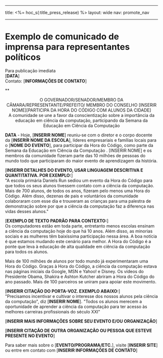 * * *

title: <%= hoc_s(:title_press_release) %> layout: wide nav: promote_nav

* * *

# Exemplo de comunicado de imprensa para representantes políticos

Para publicação imediata  
[**DATA**]  
Contato: [**INFORMAÇÕES DE CONTATO**]  
  


**

<center>
  O GOVERNADOR/SENADOR/MEMBRO DA CÂMARA/REPRESENTANTE/PREFEITO/ MEMBRO DO CONSELHO [INSERIR NOME][PARTICIPA DA HORA DO CÓDIGO COM ALUNOS DA CIDADE]</strong><br /> A comunidade se une a favor da conscientização sobre a importância da educação em ciência da computação, participando da Semana da Educação em Ciência da Computação
</center>

  
  
</p> 

**DATA** - Hoje, [**INSERIR NOME**] reuniu-se com o diretor e o corpo docente da [**INSERIR NOME DA ESCOLA**], líderes empresariais e famílias locais para o [**NOME DO EVENTO**], para participar da Hora do Código, como parte da Semana da Educação em Ciência da Computação . [INSERIR NOME] e os membros da comunidade fizeram parte das 10 milhões de pessoas do mundo todo que participaram do maior evento de aprendizagem da história.

[**INSERIR DETALHES DO EVENTO, USAR LINGUAGEM DESCRITIVA E QUANTITATIVA. POR EXEMPLO:**]  
"A escola primária Daniels Run sediou um evento da Hora do Código para que todos os seus alunos tivessem contato com a ciência da computação. Mais de 700 alunos, de todos os anos, fizeram pelo menos uma Hora do Código. Além disso, dezenas de pais e voluntários da comunidade colaboraram com esse dia e trouxeram as crianças para uma palestra de demonstração sobre por que a ciência da computação faz a diferença nas vidas desses alunos."

[**EXEMPLO DE TEXTO PADRÃO PARA CONTEXTO:**]  
Os computadores estão em toda parte, entretanto menos escolas ensinam a ciência da computação hoje do que há 10 anos. Além disso, as minorias sociais e as mulheres têm baixíssima participação nessa área. A boa notícia é que estamos mudando este cenário para melhor. A Hora do Código é a ponte que leva à educação de alta qualidade em ciência da computação para todos os alunos.

Mais de 100 milhões de alunos por todo mundo já experimentaram uma Hora do Código. Graças à Hora do Código, a ciência da computação estava nas páginas iniciais da Google, MSN e Yahoo! e Disney. Os vídeos do Presidente Obama, Shakira e Ashton Kutcher abriram a Hora do Código do ano passado. Mais de 100 parceiros se uniram para apoiar este movimento.

[**INSERIR CITAÇÃO DO PORTA-VOZ. EXEMPLO ABAIXO:**]  
"Precisamos incentivar e cultivar o interesse dos nossos alunos pela ciência da computação", diz [**INSERIR NOME**]. "Todos os alunos merecem a oportunidade de aprender a ciência da computação para ter acesso às melhores carreiras profissionais do século XXI"

[**INSERIR MAIS INFORMAÇÕES SOBRE SEU EVENTO E/OU ORGANIZAÇÃO**]

[**INSERIR CITAÇÃO DE OUTRA ORGANIZAÇÃO OU PESSOA QUE ESTEVE PRESENTE NO EVENTO**]

Para saber mais sobre o [**EVENTO/PROGRAMA/ETC.**], visite [**INSERIR SITE**] ou entre em contato com [**INSERIR INFORMAÇÕES DE CONTATO**]